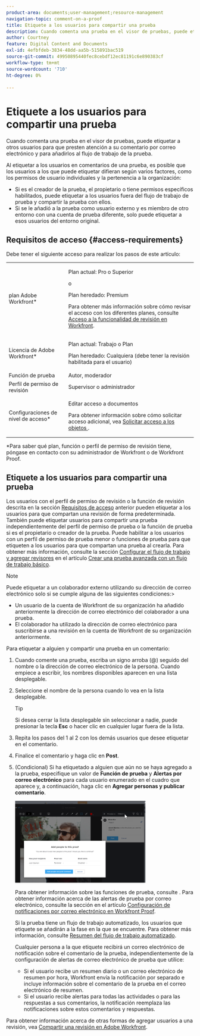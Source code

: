 ```yaml
---
product-area: documents;user-management;resource-management
navigation-topic: comment-on-a-proof
title: Etiquete a los usuarios para compartir una prueba
description: Cuando comenta una prueba en el visor de pruebas, puede etiquetar a otros usuarios para que presten atención a su comentario por correo electrónico y para añadirlos al flujo de trabajo de la prueba.
author: Courtney
feature: Digital Content and Documents
exl-id: 4efbfdeb-3834-48dd-aa5b-515891bac519
source-git-commit: 49950895440fec8cebdf12ec81191c6e890383cf
workflow-type: tm+mt
source-wordcount: '710'
ht-degree: 0%

---
```


# Etiquete a los usuarios para compartir una prueba

Cuando comenta una prueba en el visor de pruebas, puede etiquetar a otros usuarios para que presten atención a su comentario por correo electrónico y para añadirlos al flujo de trabajo de la prueba.

Al etiquetar a los usuarios en comentarios de una prueba, es posible que los usuarios a los que puede etiquetar difieran según varios factores, como los permisos de usuario individuales y la pertenencia a la organización:

* Si es el creador de la prueba, el propietario o tiene permisos específicos habilitados, puede etiquetar a los usuarios fuera del flujo de trabajo de prueba y compartir la prueba con ellos.
* Si se le añadió a la prueba como usuario externo y es miembro de otro entorno con una cuenta de prueba diferente, solo puede etiquetar a esos usuarios del entorno original. <!--For more information, see [Proofing collaboration limitations with people outside of your organization](../../../../review-and-approve-work/proofing/tips-tricks-and-troubleshooting/collaboration-with-members-outside-of-your-organization.md)-->

## Requisitos de acceso {#access-requirements}

Debe tener el siguiente acceso para realizar los pasos de este artículo:

<table style="table-layout:auto"> 
 <col> 
 <col> 
 <tbody> 
  <tr> 
   <td role="rowheader">plan Adobe Workfront*</td> 
   <td> <p>Plan actual: Pro o Superior</p> <p>o</p> <p>Plan heredado: Premium</p> <p>Para obtener más información sobre cómo revisar el acceso con los diferentes planes, consulte <a href="/help/quicksilver/administration-and-setup/manage-workfront/configure-proofing/access-to-proofing-functionality.md" class="MCXref xref">Acceso a la funcionalidad de revisión en Workfront</a>.</p> </td> 
  </tr> 
  <tr> 
   <td role="rowheader">Licencia de Adobe Workfront*</td> 
   <td> <p>Plan actual: Trabajo o Plan</p> <p>Plan heredado: Cualquiera (debe tener la revisión habilitada para el usuario)</p> </td> 
  </tr> 
  <tr data-mc-conditions=""> 
   <td role="rowheader">Función de prueba</td> 
   <td>Autor, moderador</td> 
  </tr> 
  <tr data-mc-conditions=""> 
   <td role="rowheader">Perfil de permiso de revisión </td> 
   <td>Supervisor o administrador</td> 
  </tr> 
  <tr data-mc-conditions=""> 
   <td role="rowheader">Configuraciones de nivel de acceso*</td> 
   <td> <p>Editar acceso a documentos</p> <p>Para obtener información sobre cómo solicitar acceso adicional, vea <a href="../../../../workfront-basics/grant-and-request-access-to-objects/request-access.md" class="MCXref xref">Solicitar acceso a los objetos </a>.</p> </td> 
  </tr> 
 </tbody> 
</table>

&#42;Para saber qué plan, función o perfil de permiso de revisión tiene, póngase en contacto con su administrador de Workfront o de Workfront Proof.

## Etiquete a los usuarios para compartir una prueba

Los usuarios con el perfil de permiso de revisión o la función de revisión descrita en la sección [Requisitos de acceso](#access-requirements) anterior pueden etiquetar a los usuarios para que compartan una revisión de forma predeterminada. También puede etiquetar usuarios para compartir una prueba independientemente del perfil de permiso de prueba o la función de prueba si es el propietario o creador de la prueba. Puede habilitar a los usuarios con un perfil de permiso de prueba menor o funciones de prueba para que etiqueten a los usuarios para que compartan una prueba al crearla. Para obtener más información, consulte la sección [Configurar el flujo de trabajo y agregar revisores](../../../../review-and-approve-work/proofing/creating-proofs-within-workfront/configure-basic-proof-workflow.md#configur) en el artículo [Crear una prueba avanzada con un flujo de trabajo básico](../../../../review-and-approve-work/proofing/creating-proofs-within-workfront/configure-basic-proof-workflow.md).

>[!NOTE]
>
>Puede etiquetar a un colaborador externo utilizando su dirección de correo electrónico solo si se cumple alguna de las siguientes condiciones:>
>* Un usuario de la cuenta de Workfront de su organización ha añadido anteriormente la dirección de correo electrónico del colaborador a una prueba.
>* El colaborador ha utilizado la dirección de correo electrónico para suscribirse a una revisión en la cuenta de Workfront de su organización anteriormente.
>

Para etiquetar a alguien y compartir una prueba en un comentario:

1. Cuando comente una prueba, escriba un signo arroba (@) seguido del nombre o la dirección de correo electrónico de la persona. Cuando empiece a escribir, los nombres disponibles aparecen en una lista desplegable.
1. Seleccione el nombre de la persona cuando lo vea en la lista desplegable.

   >[!TIP]
   >
   >Si desea cerrar la lista desplegable sin seleccionar a nadie, puede presionar la tecla **Esc** o hacer clic en cualquier lugar fuera de la lista.

1. Repita los pasos del 1 al 2 con los demás usuarios que desee etiquetar en el comentario.
1. Finalice el comentario y haga clic en **Post**.
1. (Condicional) Si ha etiquetado a alguien que aún no se haya agregado a la prueba, especifique un valor de **Función de prueba** y **Alertas por correo electrónico** para cada usuario enumerado en el cuadro que aparece y, a continuación, haga clic en **Agregar personas y publicar comentario**.

   ![](assets/add-people-to-proof-350x220.png)

   Para obtener información sobre las funciones de prueba, consulte . Para obtener información acerca de las alertas de prueba por correo electrónico, consulte la sección en el artículo [Configuración de notificaciones por correo electrónico en Workfront Proof](../../../../workfront-proof/wp-emailsntfctns/email-alerts/config-email-notification-settings-wp.md).

   Si la prueba tiene un flujo de trabajo automatizado, los usuarios que etiquete se añadirán a la fase en la que se encuentre. Para obtener más información, consulte [Resumen del flujo de trabajo automatizado](../../../../review-and-approve-work/proofing/proofing-overview/automated-workflow.md).

   Cualquier persona a la que etiquete recibirá un correo electrónico de notificación sobre el comentario de la prueba, independientemente de la configuración de alertas de correo electrónico de prueba que utilice:

   * Si el usuario recibe un resumen diario o un correo electrónico de resumen por hora, Workfront envía la notificación por separado e incluye información sobre el comentario de la prueba en el correo electrónico de resumen.
   * Si el usuario recibe alertas para todas las actividades o para las respuestas a sus comentarios, la notificación reemplaza las notificaciones sobre estos comentarios y respuestas.

Para obtener información acerca de otras formas de agregar usuarios a una revisión, vea [Compartir una revisión en Adobe Workfront](../../../../review-and-approve-work/proofing/managing-proofs-within-workfront/share-a-proof-in-workfront.md).
